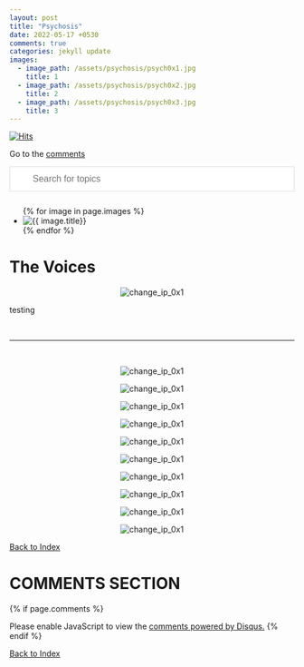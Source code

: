 ```yaml
---
layout: post
title: "Psychosis"
date: 2022-05-17 +0530
comments: true
categories: jekyll update
images:
  - image_path: /assets/psychosis/psych0x1.jpg
    title: 1
  - image_path: /assets/psychosis/psych0x2.jpg
    title: 2
  - image_path: /assets/psychosis/psych0x3.jpg
    title: 3
---
```


<script>
function myFunction() {

  var input, filter, ul, li, a, i, txtValue;
  input = document.getElementById('myInput');
  filter = input.value.toUpperCase();
  ul = document.getElementById("myUL");
  li = ul.getElementsByTagName('li');

  for (i = 0; i < li.length; i++) {
    a = li[i].getElementsByTagName("a")[0];
    txtValue = a.textContent || a.innerText;
    if (txtValue.toUpperCase().indexOf(filter) > -1) {
      li[i].style.display = "";
    } else {
      li[i].style.display = "none";
    }
  }
}
</script>

<style>
#myInput {
  background-image: url('/css/searchicon.png'); 
  background-position: 10px 12px; 
  background-repeat: no-repeat; 
  width: 100%;
  font-size: 16px; 
  padding: 12px 20px 12px 40px;
  border: 1px solid #ddd;
  margin-bottom: 12px; 
}

</style>

[![Hits](https://hits.seeyoufarm.com/api/count/incr/badge.svg?url=https%3A%2F%2Fgithub.com%2FFluffySnowman%2Ffluffysnowman.github.io&count_bg=%2379C83D&title_bg=%23555555&icon=&icon_color=%23E7E7E7&title=hits&edge_flat=false)](https://hits.seeyoufarm.com)

<head>
<link rel="apple-touch-icon" sizes="180x180" href="/apple-touch-icon.png">
<link rel="icon" type="image/png" sizes="32x32" href="/favicon-32x32.png">
<link rel="icon" type="image/png" sizes="16x16" href="/favicon-16x16.png">
<link rel="manifest" href="/site.webmanifest">
</head>
<!--
extra_javascript:
    /scripts/copy_code.js
-->

Go to the [comments](#comments-section)

<div>

<input type="text" id="myInput" onkeyup="myFunction()" placeholder="Search for topics">

</div>


<ul class="photo-gallery">
  {% for image in page.images %}
    <li><img src="{{ image.image_path }}" alt="{{ image.title}}"/></li>
  {% endfor %}
</ul>



# The Voices

<p align="center">
<img src="/assets/pics/psych0x9.jpg" alt="change_ip_0x1">
</p>

testing

<br>
<hr>
<br>

<p align="center">
<img src="/assets/pics/psych0x8.jpg" alt="change_ip_0x1">
</p>

<p align="center">
<img src="/assets/pics/psych0x1.jpg" alt="change_ip_0x1">
</p>

<p align="center">
<img src="/assets/pics/psych0x4.jpg" alt="change_ip_0x1">
</p>

<p align="center">
<img src="/assets/pics/psych0x5.jpg" alt="change_ip_0x1">
</p>

<p align="center">
<img src="/assets/pics/psych0x6.jpg" alt="change_ip_0x1">
</p>

<p align="center">
<img src="/assets/pics/psych0x2.jpg" alt="change_ip_0x1">
</p>

<p align="center">
<img src="/assets/pics/psych0x3.jpg" alt="change_ip_0x1">
</p>

<p align="center">
<img src="/assets/pics/psych0x7.jpg" alt="change_ip_0x1">
</p>

<p align="center">
<img src="/assets/pics/psych0x11.jpg" alt="change_ip_0x1">
</p>

<p align="center">
<img src="/assets/pics/psych0x10.jpg" alt="change_ip_0x1">
</p>

[Back to Index](#index)

# COMMENTS SECTION

{% if page.comments %}

<div id="disqus_thread"></div>
<script>
    (function() { 
    var d = document, s = d.createElement('script');
    s.src = 'https://fluffysnowman.disqus.com/embed.js';
    s.setAttribute('data-timestamp', +new Date());
    (d.head || d.body).appendChild(s);
    })();
</script>
<noscript>Please enable JavaScript to view the <a href="https://disqus.com/?ref_noscript">comments powered by Disqus.</a></noscript>
{% endif %}

[Back to Index](#index)



